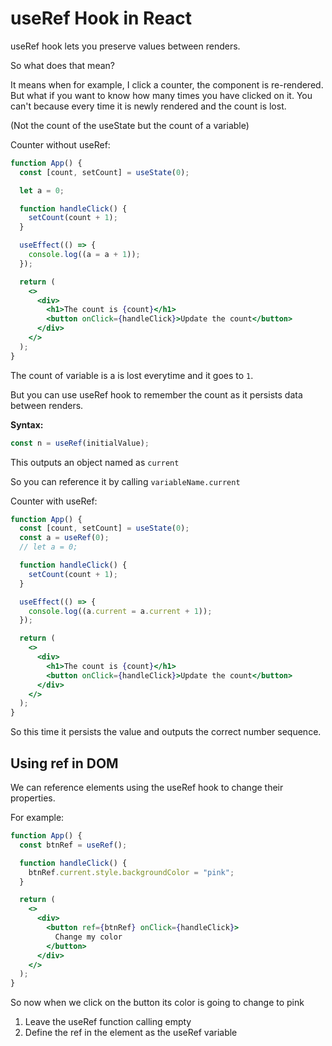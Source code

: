 # useRef Hook in React

useRef hook lets you preserve values between renders.

So what does that mean?

It means when for example, I click a counter, the component is re-rendered. But what if you want to know how many times you have clicked on it. You can't because every time it is newly rendered and the count is lost.

(Not the count of the useState but the count of a variable)

Counter without useRef:

```jsx
function App() {
  const [count, setCount] = useState(0);

  let a = 0;

  function handleClick() {
    setCount(count + 1);
  }

  useEffect(() => {
    console.log((a = a + 1));
  });

  return (
    <>
      <div>
        <h1>The count is {count}</h1>
        <button onClick={handleClick}>Update the count</button>
      </div>
    </>
  );
}
```

The count of variable is a is lost everytime and it goes to `1`.

But you can use useRef hook to remember the count as it persists data between renders.

**Syntax:**

```jsx
const n = useRef(initialValue);
```

This outputs an object named as `current`

So you can reference it by calling `variableName.current`

Counter with useRef:

```jsx
function App() {
  const [count, setCount] = useState(0);
  const a = useRef(0);
  // let a = 0;

  function handleClick() {
    setCount(count + 1);
  }

  useEffect(() => {
    console.log((a.current = a.current + 1));
  });

  return (
    <>
      <div>
        <h1>The count is {count}</h1>
        <button onClick={handleClick}>Update the count</button>
      </div>
    </>
  );
}
```

So this time it persists the value and outputs the correct number sequence.

## Using ref in DOM

We can reference elements using the useRef hook to change their properties.

For example:

```jsx
function App() {
  const btnRef = useRef();

  function handleClick() {
    btnRef.current.style.backgroundColor = "pink";
  }

  return (
    <>
      <div>
        <button ref={btnRef} onClick={handleClick}>
          Change my color
        </button>
      </div>
    </>
  );
}
```

So now when we click on the button its color is going to change to pink

1. Leave the useRef function calling empty
2. Define the ref in the element as the useRef variable
